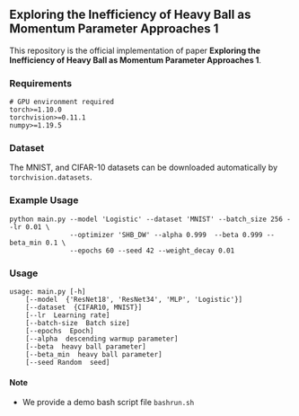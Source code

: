 ## Exploring the Inefficiency of Heavy Ball as Momentum Parameter Approaches 1

This repository is the official implementation of paper **Exploring the Inefficiency of Heavy Ball as Momentum Parameter Approaches 1**.

### Requirements

```setup
# GPU environment required
torch>=1.10.0
torchvision>=0.11.1
numpy>=1.19.5
```

### Dataset

The MNIST, and CIFAR-10 datasets can be downloaded automatically by `torchvision.datasets`.

### Example Usage

```train
python main.py --model 'Logistic' --dataset 'MNIST' --batch_size 256 --lr 0.01 \
               --optimizer 'SHB_DW' --alpha 0.999  --beta 0.999 --beta_min 0.1 \
               --epochs 60 --seed 42 --weight_decay 0.01 
```

### Usage

```
usage: main.py [-h]
    [--model  {'ResNet18', 'ResNet34', 'MLP', 'Logistic'}]
    [--dataset  {CIFAR10, MNIST}]
    [--lr  Learning rate]
    [--batch-size  Batch size] 
    [--epochs  Epoch]
    [--alpha  descending warmup parameter]
    [--beta  heavy ball parameter]
    [--beta_min  heavy ball parameter]
    [--seed Random  seed]
```

#### Note

* We provide a demo bash script file `bashrun.sh`

